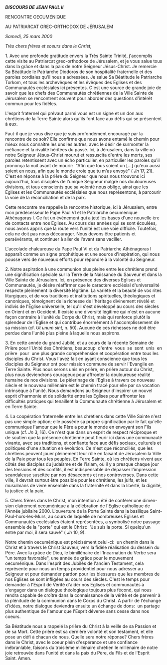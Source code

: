 ***DISCOURS DE JEAN PAUL II***

RENCONTRE OECUMÉNIQUE

AU PATRIARCAT GREC-ORTHODOX DE JÉRUSALEM

*Samedi, 25 mars 2000*

*Très chers frères et soeurs dans le Christ,*

1. Avec une profonde gratitude envers la Très Sainte Trinité, j'accomplis cette visite au Patriarcat grec-orthodoxe de Jérusalem, et je vous salue tous dans la grâce et dans la paix de notre Seigneur Jésus-Christ. Je remercie Sa Béatitude le Patriarche Diodoros de son hospitalité fraternelle et des paroles cordiales qu'il nous a adressées. Je salue Sa Béatitude le Patriarche Torkom, et tous les archevêques et les évêques des Eglises et des Communautés ecclésiales ici présentes. C'est une source de grande joie de savoir que les chefs des Communautés chrétiennes de la Ville Sainte de Jérusalem se rencontrent souvent pour aborder des questions d'intérêt commun pour les fidèles.

L'esprit fraternel qui prévaut parmi vous est un signe et un don aux chrétiens de la Terre Sainte alors qu'ils font face aux défis qui se présentent à eux.

Faut-il que je vous dise que je suis profondément encouragé par la rencontre de ce soir? Elle confirme que nous avons entamé le chemin pour mieux nous connaître les uns les autres, avec le désir de surmonter la méfiance et la rivalité héritées du passé. Ici, à Jérusalem, dans la ville où notre Seigneur Jésus-Christ mourut et ressuscita d'entre les morts, ses paroles retentissent avec un écho particulier, en particulier les paroles qu'il prononça la nuit avant de mourir:  "Afin que tous soient un \[...\] qu'eux aussi soient en nous, afin que le monde croie que tu m'as envoyé" ( *Jn* 17, 21). C'est en réponse à la prière du Seigneur que nous nous trouvons ici aujourd'hui, tous disciples de l'unique Seigneur malgré nos douloureuses divisions, et tous conscients que sa volonté nous oblige, ainsi que les Eglises et les Communautés ecclésiales que nous représentons, à parcourir la voie de la réconciliation et de la paix.

Cette rencontre me rappelle la rencontre historique, ici à Jérusalem, entre mon prédécesseur le Pape Paul VI et le Patriarche oecuménique Athénagoras I. Ce fut un événement qui a jeté les bases d'une nouvelle ère de contacts entre nos Eglises. Au cours des années qui se sont écoulées, nous avons appris que la route vers l'unité est une voie difficile. Toutefois, cela ne doit pas nous décourager. Nous devons être patients et persévérants, et continuer à aller de l'avant sans vaciller.

L'accolade chaleureuse du Pape Paul VI et du Patriarche Athénagoras I apparaît comme un signe prophétique et une source d'inspiration, qui nous pousse vers de nouveaux efforts pour répondre à la volonté du Seigneur.

2. Notre aspiration à une communion plus pleine entre les chrétiens prend une signification spéciale sur la Terre de la Naissance du Sauveur et dans la Ville Sainte de Jérusalem. Ici, en présence des diverses Eglises et Communautés, je désire réaffirmer que le caractère ecclésial d'universalité respecte pleinement la diversité légitime. La variété et la beauté de vos rites liturgiques, et de vos traditions et institutions spirituelles, théologiques et canoniques, témoignent de la richesse de l'héritage divinement révélé et indivis de l'Eglise universelle, tel qu'il s'est développé au cours des siècles en Orient et en Occident. Il existe une diversité légitime qui n'est en aucune façon contraire à l'unité du Corps du Christ, mais qui renforce plutôt la splendeur de l'Eglise et qui contribue énormément à l'accomplissement de sa mission (cf. *Ut unum sint*, n. 50). Aucune de ces richesses ne doit être perdue dans l'unité plus pleine à laquelle nous aspirons.

3. En cette année du grand Jubilé, et au cours de la récente Semaine de Prière pour l'Unité des Chrétiens, beaucoup  d'entre  vous  se  sont  unis  en prière  pour  une plus grande compréhension et coopération entre tous les disciples du Christ. Vous l'avez fait en ayant conscience que tous les disciples du Seigneur ont pour mission commune de servir l'Evangile en Terre Sainte. Plus nous serons unis en prière, en prière autour du Christ, plus nous deviendrons courageux pour affronter la douloureuse réalité humaine de nos divisions. Le pèlerinage de l'Eglise à travers ce nouveau siècle et le nouveau millénaire est le chemin tracé pour elle par sa vocation intrinsèque à l'unité. Nous demandons au Seigneur d'inspirer un nouvel esprit d'harmonie et de solidarité entre les Eglises pour affronter les difficultés pratiques qui tenaillent la Communauté chrétienne à Jérusalem et en Terre Sainte.

4. La coopération fraternelle entre les chrétiens dans cette Ville Sainte n'est pas une simple option; elle possède sa propre signification par le fait qu'elle communique l'amour que le Père a pour le monde en envoyant son Fils unique (cf. *Jn* 3, 16). Ce n'est que dans un esprit de respect réciproque et de soutien que la présence chrétienne peut fleurir ici dans une communauté vivante, avec ses traditions, et confiante face aux défis sociaux, culturels et politiques d'une situation en évolution. Ce n'est que réconciliés, que les chrétiens peuvent jouer pleinement leur rôle en faisant de Jérusalem la Ville de la Paix pour tous les peuples. En Terre Sainte, où les chrétiens vivent aux côtés des disciples du judaïsme et de l'islam, où il y a presque chaque jour des tensions et des conflits, il est indispensable de dépasser l'impression scandaleuse suscitée par nos désaccords et nos controverses. Dans cette ville, il devrait surtout être possible pour les chrétiens, les juifs, et les musulmans de vivre ensemble dans la fraternité et dans la liberté, la dignité, la justice et la paix.

5. Chers frères dans le Christ, mon intention a été de conférer une dimen-sion clairement oecuménique à la célébration de l'Eglise catholique de l'Année jubilaire 2000. L'ouverture de la Porte Sainte dans la basilique Saint-Paul-hors-les-Murs, au cours de laquelle de nombreuses Eglises et Communautés ecclésiales étaient représentées, a symbolisé notre passage ensemble de la "porte" qui est le Christ:  "Je suis la porte. Si quelqu'un entre par moi, il sera sauvé" ( *Jn* 10, 9).

Notre chemin oecuménique est précisément celui-ci:  un chemin dans le Christ et à travers le Christ Sauveur, vers la fidèle réalisation du dessein du Père. Avec la grâce de Dieu, le bimillénaire de l'Incarnation du Verbe sera "un temps favorable", une année de grâce pour le mouvement oecuménique. Dans l'esprit des Jubilés de l'ancien Testament, cela représente pour nous un temps providentiel pour nous adresser au Seigneur et pour demander pardon pour les blessures que les membres de nos Eglises se sont infligées au cours des siècles. C'est le temps pour demander à l'Esprit de Vérité d'aider nos Eglises et communautés à s'engager dans un dialogue théologique toujours plus fécond, qui nous rendra capable de croître dans la connaissance de la vérité et de parvenir à la plénitude de la communion dans le Corps du Christ. A partir de l'échange d'idées, notre dialogue deviendra ensuite un échange de dons:  un partage plus authentique de l'amour que l'Esprit déverse sans cesse dans nos coeurs.

Sa Béatitude nous a rappelé la prière du Christ à la veille de sa Passion et de sa Mort. Cette prière est sa dernière volonté et son testament, et elle pose un défi à chacun de nous. Quelle sera notre réponse? Chers frères dans le Christ, avec le coeur plein d'espérance et une confiance inébranlable, faisons du troisième millénaire chrétien le millénaire de notre joie retrouvée dans l'unité et dans la paix du Père, du Fils et de l'Esprit Saint. Amen.